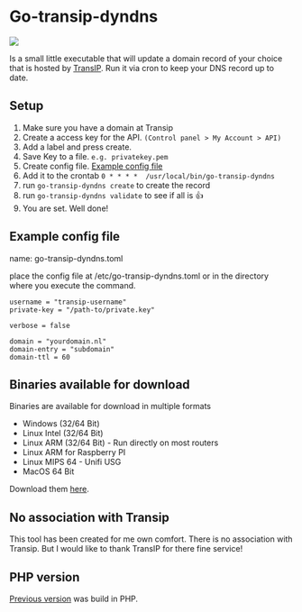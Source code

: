 # Go-transip-dyndns
[![](https://goreportcard.com/badge/github.com/jlentink/go-transip-dyndns)](https://goreportcard.com/report/github.com/jlentink/go-transip-dyndns)

Is a small little executable that will update a domain record of your choice that is hosted by [TransIP](https://www.transip.nl/). Run it via cron to keep your DNS record up to date.

## Setup
1. Make sure you have a domain at Transip
2. Create a access key for the API. `(Control panel > My Account > API)`
3. Add a label and press create.
4. Save Key to a file. `e.g. privatekey.pem`
5. Create config file. [Example config file](#example-config-file)
6. Add it to the crontab `0 * * * *  /usr/local/bin/go-transip-dyndns`
7. run `go-transip-dyndns create` to create the record
8. run `go-transip-dyndns validate` to see if all is 👍
9. You are set. Well done!


## Example config file
name: go-transip-dyndns.toml

place the config file at /etc/go-transip-dyndns.toml or in the directory where you execute the command.

```
username = "transip-username"
private-key = "/path-to/private.key"

verbose = false

domain = "yourdomain.nl"
domain-entry = "subdomain"
domain-ttl = 60
```

## Binaries available for download
Binaries are available for download in multiple formats

* Windows (32/64 Bit)
* Linux Intel (32/64 Bit)
* Linux ARM (32/64 Bit) - Run directly on most routers
* Linux ARM for Raspberry PI
* Linux MIPS 64 - Unifi USG
* MacOS 64 Bit

Download them [here](https://github.com/jlentink/go-transip-dyndns/releases/latest).

## No association with Transip
This tool has been created for me own comfort. There is no association with Transip. But I would like to thank TransIP for there fine service!

## PHP version
[Previous version](https://github.com/jlentink/transip-dyndns) was build in PHP.
